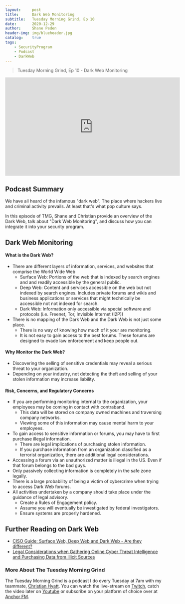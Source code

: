 ```yaml
---
layout: 	post
title:  	Dark Web Monitoring
subtitle: 	Tuesday Morning Grind, Ep 10
date:   	2020-12-29
author: 	Shane Peden
header-img: img/blueheader.jpg
catalog: 	true
tags:
    - SecurityProgram
    - Podcast
    - DarkWeb
---
```


> Tuesday Morning Grind, Ep 10 - Dark Web Monitoring
<iframe width="560" height="315" src="https://www.youtube.com/embed/cpCdPenJ-9Q" frameborder="0" allow="accelerometer; autoplay; clipboard-write; encrypted-media; gyroscope; picture-in-picture" allowfullscreen></iframe>

## Podcast Summary ##
We have all heard of the infamous "dark web". The place where hackers live and criminal activity prevails. At least that's what pop culture says. 

In this episode of TMG, Shane and Christian provide an overview of the Dark Web, talk about "Dark Web Monitoring", and discuss how you can integrate it into your security program. 

## Dark Web Monitoring ##

#### What is the Dark Web? ####
+ There are different layers of information, services, and websites that comprise the World Wide Web
	- Surface Web: Portions of the web that is indexed by search engines and and readily accessible by the general public. 
	- Deep Web: Content and services accessible on the web but not indexed by search engines. Includes private forums and wikis and business applications or services that might technically be accessible not not indexed for search. 
	- Dark Web: Information only accessible via special software and protocols (i.e. Freenet, Tor, Invisible Internet (I2P))
+ There is no mapping of the Dark Web and the Dark Web is not just some place.
	- There is no way of knowing how much of it your are monitoring.
	- It is not easy to gain access to the best forums. These forums are designed to evade law enforcement and keep people out. 

#### Why Monitor the Dark Web? ####
+ Discovering the selling of sensitive credentials may reveal a serious threat to your organization. 
+ Depending on your industry, not detecting the theft and selling of your stolen information may increase liability.
		
#### Risk, Concerns, and Regulatory Concerns  ####
+ If you are performing monitoring internal to the organization, your employees may be coming in contact with contraband. 
	- This data will be stored on company owned machines and traversing company networks. 
	- Viewing some of this information may cause mental harm to your employees. 
+ To gain access to sensitive information or forums, you may have to first purchase illegal information. 
	- There are legal implications of purchasing stolen information.
	- If you purchase information from an organization classified as a terrorist organization, there are additional legal considerations. 
+ Accessing a forum via an unauthorized matter is illegal in the US. Even if that forum belongs to the bad guys. 
+ Only passively collecting information is completely in the safe zone legally. 
+ There is a large probability of being a victim of cybercrime when trying to access Dark Web forums. 
+ All activities undertaken by a company should take place under the guidance of legal advisory.
	- Create a Rules of Engagement policy.
	- Assume you will eventually be investigated by federal investigators.
	- Ensure systems are properly hardened.

## Further Reading on Dark Web ##
+ [CISO Guide: Surface Web, Deep Web and Dark Web - Are they different?](https://www.cisoplatform.com/profiles/blogs/surface-web-deep-web-and-dark-web-are-they-different)
+ [Legal Considerations when Gathering Online Cyber Threat Intelligence and Purchasing Data from Illicit Sources](https://www.justice.gov/criminal-ccips/page/file/1252341/download)

### More About The Tuesday Morning Grind
The Tuesday Morning Grind is a podcast I do every Tuesday at 7am with my teammate, [Christian Hyatt](https://www.linkedin.com/in/christianhyatt/).  You can watch the live-stream on [Twitch](https://www.twitch.tv/risk3sixty), catch the video later on [Youtube](https://www.youtube.com/channel/UCjcD3Vc3Z1FSncd2BvRp9vQ/featured) or subscribe on your platform of choice over at [Anchor FM](https://anchor.fm/risk3sixty).



